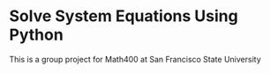 # Solve System Equations Using Python

This is a group project for Math400 at San Francisco State University
